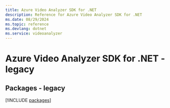 ```yaml
---
title: Azure Video Analyzer SDK for .NET
description: Reference for Azure Video Analyzer SDK for .NET
ms.date: 08/29/2024
ms.topic: reference
ms.devlang: dotnet
ms.service: videoanalyzer
---
```

# Azure Video Analyzer SDK for .NET - legacy
## Packages - legacy
[!INCLUDE [packages](video-analyzer-index.md)]